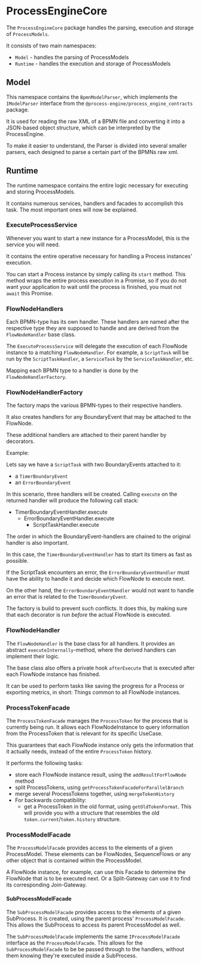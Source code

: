 # ProcessEngineCore

The `ProcessEngineCore` package handles the parsing, execution and storage
of `ProcessModels`.

It consists of two main namespaces:
- `Model` - handles the parsing of ProcessModels
- `Runtime` - handles the execution and storage of ProcessModels

## Model

This namespace contains the `BpmnModelParser`, which implements the
`IModelParser` interface from the `@process-engine/process_engine_contracts`
package.

It is used for reading the raw XML of a BPMN file and converting it into
a JSON-based object structure, which can be interpreted by the ProcessEngine.

To make it easier to understand, the Parser is divided into several smaller
parsers, each designed to parse a certain part of the BPMNs raw xml.

## Runtime

The runtime namespace contains the entire logic necessary for executing and
storing ProcessModels.

It contains numerous services, handlers and facades to accomplish this task.
The most important ones will now be explained.

### ExecuteProcessService

Whenever you want to start a new instance for a ProcessModel,
this is the service you will need.

It contains the entire operative necessary for handling a Process instances'
execution.

You can start a Process instance by simply calling its `start` method.
This method wraps the entire process execution in a Promise, so if you do not
want your application to wait until the process is finished, you must not `await`
this Promise.

### FlowNodeHandlers

Each BPMN-type has its own handler.
These handlers are named after the respective type they are supposed to handle
and are derived from the `FlowNodeHandler` base class.

The `ExecuteProcessService` will delegate the execution of each FlowNode instance
to a matching `FlowNodeHandler`.
For example, a `ScriptTask` will be run by the `ScriptTaskHandler`,
a `ServiceTask` by the `ServiceTaskHandler`, etc.

Mapping each BPMN type to a handler is done by the `FlowNodeHandlerFactory`.

### FlowNodeHandlerFactory

The factory maps the various BPMN-types to their respective handlers.

It also creates handlers for any BoundaryEvent that may be attached to the
FlowNode.

These additional handlers are attached to their parent handler by decorators.

Example:

Lets say we have a `ScriptTask` with two BoundaryEvents attached to it:
* a `TimerBoundaryEvent`
* an `ErrorBoundaryEvent`

In this scenario, three handlers will be created.
Calling `execute` on the returned handler will produce the following call stack:

* TimerBoundaryEventHandler.execute
  * ErrorBoundaryEventHandler.execute
    * ScriptTaskHandler.execute

The order in which the BoundaryEvent-handlers are chained to the original handler
is also important.

In this case, the `TimerBoundaryEventHandler` has to start its timers as fast
as possible.

If the ScriptTask encounters an error, the `ErrorBoundaryEventHandler` must have
the ability to handle it and decide which FlowNode to execute next.

On the other hand, the `ErrorBoundaryEventHandler` would not want to handle an
error that is related to the `TimerBoundaryEvent`.

The factory is build to prevent such conflicts.
It does this, by making sure that each decorator is run *before* the actual
FlowNode is executed.

### FlowNodeHandler

The `FlowNodeHandler` is the base class for all handlers.
It provides an abstract `executeInternally`-method, where the derived handlers
can implement their logic.

The base class also offers a private hook `afterExecute` that is executed after
each FlowNode instance has finished.

It can be used to perform tasks like saving the progress for a Process or
exporting metrics, in short: Things common to all FlowNode instances.

### ProcessTokenFacade

The `ProcessTokenFacade` manages the `ProcessToken` for the process that is
currently being run.
It allows each FlowNodeInstance to query information from the ProcessToken that
is relevant for its specific UseCase.

This guarantees that each FlowNode instance only gets the information that it
actually needs, instead of the entire `ProcessToken` history.

It performs the following tasks:
* store each FlowNode instance result, using the `addResultForFlowNode` method
* split ProcessTokens, using `getProcessTokenFacadeForParallelBranch`
* merge several ProcessTokens together, using `mergeTokenHistory`
* For backwards compatibility:
  * get a ProcessToken in the old format, using `getOldTokenFormat`.
  This will provide you with a structure that resembles the old
  `token.current`/`token.history` structure.

### ProcessModelFacade

The `ProcessModelFacade` provides access to the elements of a given ProcessModel.
These elements can be FlowNodes, SequenceFlows or any other object that is
contained within the ProcessModel.

A FlowNode instance, for example, can use this Facade to determine the FlowNode
that is to be executed next.
Or a Split-Gateway can use it to find its corresponding Join-Gateway.

#### SubProcessModelFacade

The `SubProcessModelFacade` provides access to the elements of a given
SubProcess.
It is created, using the parent process' `ProcessModelFacade`.
This allows the SubProcess to access its parent ProcessModel as well.

The `SubProcessModelFacade` implements the same `IProcessModelFacade` interface
as the `ProcessModelFacade`.
This allows for the `SubProcessModelFacade` to be be passed through to the
handlers, without them knowing they're executed inside a SubProcess.
